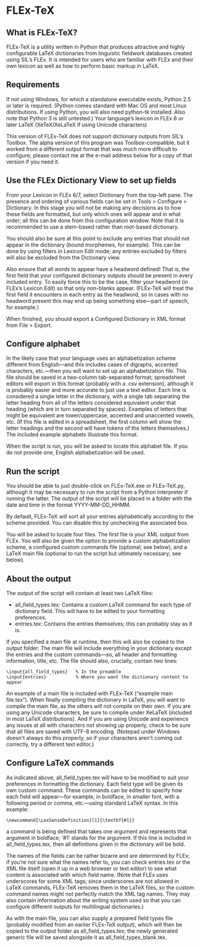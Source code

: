 # FLEx-TeX

## What is FLEx-TeX?

FLEx-TeX is a utility written in Python that produces attractive and highly configurable LaTeX dictionaries from linguistic fieldwork databases created using SIL’s FLEx. It is intended for users who are familiar with FLEx and their own lexicon as well as how to perform basic markup in LaTeX.

## Requirements

If not using Windows, for which a standalone executable exists, Python 2.5 or later is required. (Python comes standard with Mac OS and most Linux distributions. If using Python, you will also need python-tk installed. Also note that Python 3 is still untested.)
Your language’s lexicon in FLEx 6 or later
LaTeX (XeTeX/XeLaTeX if using Unicode characters)

This version of FLEx-TeX does not support dictionary outputs from SIL’s Toolbox. The alpha version of this program was Toolbox-compatible, but it worked from a different output format that was much more difficult to configure; please contact me at the e-mail address below for a copy of that version if you need it.

## Use the FLEx Dictionary View to set up fields

From your Lexicon in FLEx 6/7, select Dictionary from the top-left pane. The presence and ordering of various fields can be set in Tools > Configure > Dictionary. In this stage you will not be making any decisions as to how these fields are formatted, but only which ones will appear and in what order; all this can be done from this configuration window. Note that it is recommended to use a stem-based rather than root-based dictionary.

You should also be sure at this point to exclude any entries that should not appear in the dictionary (bound morphemes, for example). This can be done by using filters in Lexicon Edit mode; any entries excluded by filters will also be excluded from the Dictionary view.

Also ensure that all words to appear have a headword defined! That is, the first field that your configured dictionary outputs should be present in every included entry. To easily force this to be the case, filter your headword (in FLEx’s Lexicon Edit) so that only non-blanks appear. (FLEx-TeX will treat the first field it encounters in each entry as the headword, so in cases with no headword present this may end up being something else―part of speech, for example.)

When finished, you should export a Configured Dictionary in XML format from File > Export.

## Configure alphabet

In the likely case that your language uses an alphabetization scheme different from English―and this includes cases of digraphs, accented characters, etc.―then you will want to set up an alphabetization file. This file should be saved in a two-column tab-separated format; spreadsheet editors will export in this format (probably with a .csv extension), although it is probably easier and more accurate to just use a text editor. Each line is considered a single letter in the dictionary, with a single tab separating the letter heading from all of the letters considered equivalent under that heading (which are in turn separated by spaces). Examples of letters that might be equivalent are lower/uppercase, accented and unaccented vowels, etc. (If this file is edited in a spreadsheet, the first column will show the letter headings and the second will have tokens of the letters themselves.) The included example alphabets illustrate this format.

When the script is run, you will be asked to locate this alphabet file. If you do not provide one, English alphabetization will be used.

## Run the script

You should be able to just double-click on FLEx-TeX.exe or FLEx-TeX.py, although it may be necessary to run the script from a Python interpreter if running the latter. The output of the script will be placed in a folder with the date and time in the format YYYY-MM-DD_HHMM.

By default, FLEx-TeX will sort all your entries alphabetically according to the scheme provided. You can disable this by unchecking the associated box.

You will be asked to locate four files. The first file is your XML output from FLEx. You will also be given the option to provide a custom alphabetization scheme, a configured custom commands file (optional; see below), and a LaTeX main file (optional to run the script but ultimately necessary; see below).

## About the output

The output of the script will contain at least two LaTeX files:

- all_field_types.tex: Contains a custom LaTeX command for each type of dictionary field. This will have to be edited to your formatting preferences.
- entries.tex: Contains the entries themselves; this can probably stay as it is.

If you specified a main file at runtime, then this will also be copied to the output folder. The main file will include everything in your dictionary except the entries and the custom commands―so, all header and formatting information, title, etc. The file should also, crucially, contain two lines:

    \input{all_field_types}   % In the preamble
    \input{entries}           % Where you want the dictionary content to appear

An example of a main file is included with FLEx-TeX (“example main file.tex”). When finally compiling the dictionary in LaTeX, you will want to compile the main file, as the others will not compile on their own. If you are using any Unicode characters, be sure to compile under XeLaTeX (included in most LaTeX distributions). And if you are using Unicode and experience any issues at all with characters not showing up properly, check to be sure that all files are saved with UTF-8 encoding. (Notepad under Windows doesn't always do this properly, so if your characters aren't coming out correctly, try a different text editor.)

## Configure LaTeX commands

As indicated above, all_field_types.tex will have to be modified to suit your preferences in formatting the dictionary. Each field type will be given its own custom command. These commands can be edited to specify how each field will appear―for example, in boldface, in smaller font, with a following period or comma, etc.―using standard LaTeX syntax. In this example:

    \newcommand{\LexSenseDefinition}[1]{\textbf{#1}}

a command is being defined that takes one argument and represents that argument in boldface; ‘#1’ stands for the argument. If this line is included in all_field_types.tex, then all definitions given in the dictionary will be bold.

The names of the fields can be rather bizarre and are determined by FLEx; if you’re not sure what the names refer to, you can check entries.tex or the XML file itself (open it up in a web browser or text editor) to see what content is associated with which field name. (Note that FLEx uses underscores for some XML tags; since underscores are not allowed in LaTeX commands, FLEx-TeX removes them in the LaTeX files, so the custom command names might not perfectly match the XML tag names. They may also contain information about the writing system used so that you can configure different outputs for multilingual dictionaries.)

As with the main file, you can also supply a prepared field types file (probably modified from an earlier FLEx-TeX output), which will then be copied to the output folder as all_field_types.tex; the newly generated generic file will be saved alongside it as all_field_types_blank.tex.
